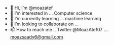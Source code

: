 - 👋 Hi, I’m @moazatef
- 👀 I’m interested in ... Computer science 
- 🌱 I’m currently learning ... machine learning 
- 💞️ I’m looking to collaborate on ... 
- 📫 How to reach me ..  Twitter:@MoazAtef07 .... moazsaady6@gmail.com 

<!---
moazatef/moazatef is a ✨ special ✨ repository because its `README.md` (this file) appears on your GitHub profile.
You can click the Preview link to take a look at your changes.
--->
